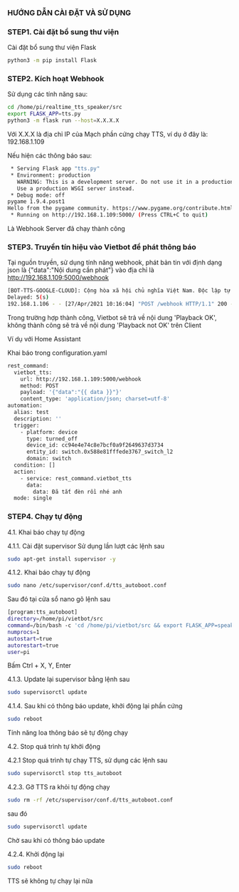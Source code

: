 ### HƯỚNG DẪN CÀI ĐẶT VÀ SỬ DỤNG

### STEP1. Cài đặt bổ sung thư viện 

Cài đặt bổ sung thư viện Flask
```sh
python3 -m pip install Flask
```
### STEP2. Kích hoạt Webhook

Sử dụng các tính năng sau:
```sh
cd /home/pi/realtime_tts_speaker/src
export FLASK_APP=tts.py
python3 -m flask run --host=X.X.X.X 
```
Với X.X.X là địa chỉ IP của Mạch phần cứng chạy TTS, ví dụ ở đây là: 192.168.1.109

Nếu hiện các thông báo sau:

```sh
 * Serving Flask app "tts.py"
 * Environment: production
   WARNING: This is a development server. Do not use it in a production deployment.
   Use a production WSGI server instead.
 * Debug mode: off
pygame 1.9.4.post1
Hello from the pygame community. https://www.pygame.org/contribute.html
 * Running on http://192.168.1.109:5000/ (Press CTRL+C to quit)
```
Là Webhook Server đã chạy thành công

### STEP3. Truyền tín hiệu vào Vietbot để phát thông báo

Tại nguồn truyền, sử dụng tính năng webhook, phát bản tin với định dạng json là {"data":"Nội dung cần phát"} vào địa chỉ là http://192.168.1.109:5000/webhook

```sh
[BOT-TTS-GOOGLE-CLOUD]: Cộng hòa xã hội chủ nghĩa Việt Nam. Độc lập tự do hạnh phúc
Delayed: 5(s)
192.168.1.106 - - [27/Apr/2021 10:16:04] "POST /webhook HTTP/1.1" 200 -
```
Trong trường hợp thành công, Vietbot sẽ trả về nội dung 'Playback OK', không thành công sẽ trả về nội dung 'Playback not OK' trên Client

Ví dụ với Home Assistant

Khai báo trong configuration.yaml
```sh
rest_command:
  vietbot_tts:
    url: http://192.168.1.109:5000/webhook
    method: POST
    payload: '{"data":"{{ data }}"}'
    content_type: 'application/json; charset=utf-8'
automation:
  alias: test
  description: ''
  trigger:
    - platform: device
      type: turned_off
      device_id: cc94e4e74c8e7bcf0a9f2649637d3734
      entity_id: switch.0x588e81fffede3767_switch_l2
      domain: switch
  condition: []
  action:
    - service: rest_command.vietbot_tts
      data:
        data: Đã tắt đèn rồi nhé anh 
  mode: single
```

### STEP4. Chạy tự động
4.1. Khai báo chạy tự động

4.1.1. Cài đặt supervisor
Sử dụng lần lượt các lệnh sau

```sh
sudo apt-get install supervisor -y

```
4.1.2. Khai báo chạy tự động

```sh
sudo nano /etc/supervisor/conf.d/tts_autoboot.conf

```
Sau đó tại cửa sổ nano gõ lệnh sau

```sh
[program:tts_autoboot]
directory=/home/pi/vietbot/src
command=/bin/bash -c 'cd /home/pi/vietbot/src && export FLASK_APP=speaker_skill.py && python3 -m flask run --host=X.X.X.X'
numprocs=1
autostart=true
autorestart=true
user=pi
```
Bấm Ctrl + X, Y, Enter

4.1.3. Update lại supervisor bằng lệnh sau

```sh
sudo supervisorctl update
```
4.1.4. Sau khi có thông báo update, khởi động lại phần cứng 

```sh
sudo reboot
```
Tính năng loa thông báo sẽ tự động chạy

4.2. Stop quá trình tự khởi động

4.2.1 Stop quá trình tự chạy TTS, sử dụng các lệnh sau

```sh
sudo supervisorctl stop tts_autoboot
```

4.2.3. Gỡ TTS ra khỏi tự động chạy

```sh
sudo rm -rf /etc/supervisor/conf.d/tts_autoboot.conf 
```
sau đó

```sh
sudo supervisorctl update
```
Chờ sau khi có thông báo update

4.2.4. Khởi động lại

```sh
sudo reboot
```
TTS sẽ không tự chạy lại nữa
